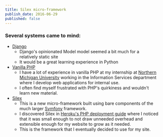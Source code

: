 ```yaml
---
title: Silex micro-framework
publish_date: 2016-06-29
published: false
---
```


### Several systems came to mind:
+ [Django](https://djangoproject.com/)
    * Django's opinionated Model model seemed a bit much for a relatively static site
    * It would be a great learning experience in Python
+ [Vanilla PHP](https://php.net)
    * I have a lot of experience in vanilla PHP at my internship at [Northern Michigan University](http://nmu.edu) working in the Information Services department where I develop web applications for internal use.
    * I often find myself frustrated with PHP's quirkiness and wouldn't learn new material.
+ [Silex](https://silex.sensiolabs.com)
    * This is a new micro-framework built using bare components of the much larger [Symfony](https://symfony.com) framework.
    * I discovered Silex in [Heroku's PHP deployment guide](https://devcenter.heroku.com/articles/getting-started-with-php) where I noticed that it was small enough to not draw unneeded overhead and extensible enough for my website to grow as it needed.
    * This is the framework that I eventually decided to use for my site.
